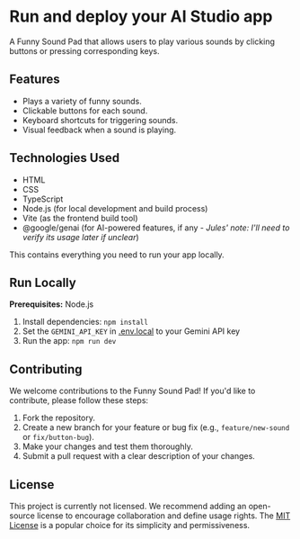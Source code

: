 # Run and deploy your AI Studio app

A Funny Sound Pad that allows users to play various sounds by clicking buttons or pressing corresponding keys.

## Features

- Plays a variety of funny sounds.
- Clickable buttons for each sound.
- Keyboard shortcuts for triggering sounds.
- Visual feedback when a sound is playing.

## Technologies Used

- HTML
- CSS
- TypeScript
- Node.js (for local development and build process)
- Vite (as the frontend build tool)
- @google/genai (for AI-powered features, if any - *Jules' note: I'll need to verify its usage later if unclear*)

This contains everything you need to run your app locally.

## Run Locally

**Prerequisites:**  Node.js


1. Install dependencies:
   `npm install`
2. Set the `GEMINI_API_KEY` in [.env.local](.env.local) to your Gemini API key
3. Run the app:
   `npm run dev`

## Contributing

We welcome contributions to the Funny Sound Pad! If you'd like to contribute, please follow these steps:

1. Fork the repository.
2. Create a new branch for your feature or bug fix (e.g., `feature/new-sound` or `fix/button-bug`).
3. Make your changes and test them thoroughly.
4. Submit a pull request with a clear description of your changes.

## License

This project is currently not licensed. We recommend adding an open-source license to encourage collaboration and define usage rights. The [MIT License](https://opensource.org/licenses/MIT) is a popular choice for its simplicity and permissiveness.
